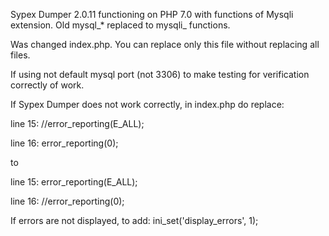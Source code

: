 Sypex Dumper 2.0.11 functioning on PHP 7.0 with functions of Mysqli extension. 
Old mysql_* replaced to mysqli_ functions. 

Was changed index.php. You can replace only this file without replacing all files.

If using not default mysql port (not 3306) to make testing for verification correctly of work.


If Sypex Dumper does not work correctly, in index.php do replace:

line 15: //error_reporting(E_ALL);

line 16: error_reporting(0);

to

line 15: error_reporting(E_ALL);

line 16: //error_reporting(0);

If errors are not displayed, to add: ini_set('display_errors', 1);
